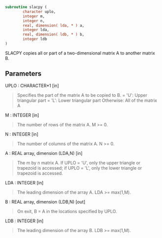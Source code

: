 ```fortran
subroutine slacpy (
        character uplo,
        integer m,
        integer n,
        real, dimension( lda, * ) a,
        integer lda,
        real, dimension( ldb, * ) b,
        integer ldb
)
```

SLACPY copies all or part of a two-dimensional matrix A to another
matrix B.

## Parameters
UPLO : CHARACTER\*1 [in]
> Specifies the part of the matrix A to be copied to B.
> = 'U':      Upper triangular part
> = 'L':      Lower triangular part
> Otherwise:  All of the matrix A

M : INTEGER [in]
> The number of rows of the matrix A.  M >= 0.

N : INTEGER [in]
> The number of columns of the matrix A.  N >= 0.

A : REAL array, dimension (LDA,N) [in]
> The m by n matrix A.  If UPLO = 'U', only the upper triangle
> or trapezoid is accessed; if UPLO = 'L', only the lower
> triangle or trapezoid is accessed.

LDA : INTEGER [in]
> The leading dimension of the array A.  LDA >= max(1,M).

B : REAL array, dimension (LDB,N) [out]
> On exit, B = A in the locations specified by UPLO.

LDB : INTEGER [in]
> The leading dimension of the array B.  LDB >= max(1,M).
